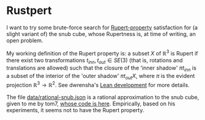 Rustpert
========

I want to try some brute-force search for
[Rupert-property](https://en.wikipedia.org/wiki/Prince_Rupert%27s_cube)
satisfaction for (a slight variant of) the snub cube, whose Rupertness
is, at time of writing, an open problem.

My working definition of the Rupert property is: a subset $X$ of $\mathbb{R}^3$ is
Rupert if there exist two transformations $t_{inn}, t_{out} \in SE(3)$ (that is, rotations
and translations are allowed) such that the closure of the 'inner shadow' $\pi t_{inn}$
is a subset of the interior of the 'outer shadow' $\pi t_{out} X$, where $\pi$ is the
evident projection $\mathbb{R}^3 \to \mathbb{R}^2$. See dwrensha's [Lean development](https://github.com/dwrensha/Rupert.lean) for more details.

The file [data/rational-snub.json](data/rational-snub.json) is a rational approximation to the snub cube, given to me by tom7, [whose code is here](https://sourceforge.net/p/tom7misc/svn/HEAD/tree/trunk/ruperts/). Empirically, based on his experiments, it seems not to have the Rupert property.
